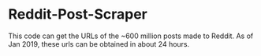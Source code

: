 # Reddit-Post-Scraper
This code can get the URLs of the ~600 million posts made to Reddit. As of Jan 2019, these urls can be obtained in about 24 hours.
